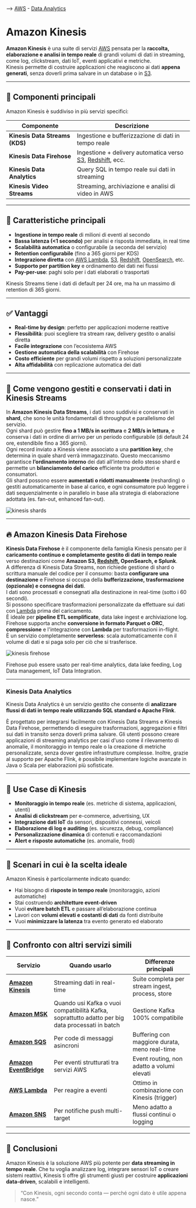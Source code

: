--> [AWS](AWS.md)  -  [Data Analytics](Intelligenza-artificiale-Machine-Learning-e-Analytics.md)
# Amazon Kinesis

**Amazon Kinesis** è una suite di servizi [AWS](AWS.md) pensata per la **raccolta, elaborazione e analisi in tempo reale** di grandi volumi di dati in streaming, come log, clickstream, dati IoT, eventi applicativi e metriche.  
Kinesis permette di costruire applicazioni che reagiscono ai dati **appena generati**, senza doverli prima salvare in un database o in [S3](Amazon-S3.md).

---

## 🧩 Componenti principali

Amazon Kinesis è suddiviso in più servizi specifici:

| Componente                     | Descrizione                                               |
| ------------------------------ | --------------------------------------------------------- |
| **Kinesis Data Streams (KDS)** | Ingestione e bufferizzazione di dati in tempo reale       |
| **Kinesis Data Firehose**      | Ingestione + delivery automatica verso [S3](Amazon-S3.md), [Redshift](Amazon-Redshift-e-Redshift-Serverless.md), ecc. |
| **Kinesis Data Analytics**     | Query SQL in tempo reale sui dati in streaming            |
| **Kinesis Video Streams**      | Streaming, archiviazione e analisi di video in AWS        |

---

## 🌟 Caratteristiche principali

- **Ingestione in tempo reale** di milioni di eventi al secondo
- **Bassa latenza (<1 secondo)** per analisi e risposta immediata, in real time
- **Scalabilità automatica** o configurabile (a seconda del servizio)
- **Retention configurabile** (fino a 365 giorni per KDS)
- **Integrazione diretta** con [AWS Lambda](AWS-Lambda.md), [S3](Amazon-S3.md), [Redshift](Amazon-Redshift-e-Redshift-Serverless.md), [OpenSearch](Amazon-OpenSearch.md), etc.
- **Supporto per partition key** e ordinamento dei dati nei flussi
- **Pay-per-use**: paghi solo per i dati elaborati o trasportati

Kinesis Streams tiene i dati di default per 24 ore, ma ha un massimo di retention di 365 giorni.

---

## ✅ Vantaggi

- **Real-time by design**: perfetto per applicazioni moderne reattive
- **Flessibilità**: puoi scegliere tra stream raw, delivery gestito o analisi diretta
- **Facile integrazione** con l’ecosistema AWS
- **Gestione automatica della scalabilità** con Firehose
- **Costo efficiente** per grandi volumi rispetto a soluzioni personalizzate
- **Alta affidabilità** con replicazione automatica dei dati

---

## 🧱 Come vengono gestiti e conservati i dati in Kinesis Streams

In **Amazon Kinesis Data Streams**, i dati sono suddivisi e conservati in **shard**, che sono le unità fondamentali di throughput e parallelismo del servizio.  
Ogni shard può gestire **fino a 1 MB/s in scrittura** e **2 MB/s in lettura**, e conserva i dati in ordine di arrivo per un periodo configurabile (di default 24 ore, estendibile fino a 365 giorni).  
Ogni record inviato a Kinesis viene associato a una **partition key**, che determina in quale shard verrà immagazzinato. Questo meccanismo garantisce **l’ordinamento interno** dei dati all’interno dello stesso shard e permette un **bilanciamento del carico** efficiente tra produttori e consumatori.  
Gli shard possono essere **aumentati o ridotti manualmente** (resharding) o gestiti automaticamente in base al carico, e ogni consumatore può leggere i dati sequenzialmente o in parallelo in base alla strategia di elaborazione adottata (es. fan-out, enhanced fan-out).

![kinesis shards](kinesis-streams.png)

---

## 🔥 Amazon Kinesis Data Firehose

**Kinesis Data Firehose** è il componente della famiglia Kinesis pensato per il **caricamento continuo e completamente gestito di dati in tempo reale** verso destinazioni come **Amazon S3, [Redshift](Amazon-Redshift-e-Redshift-Serverless.md), OpenSearch, e Splunk**.  
A differenza di Kinesis Data Streams, non richiede gestione di shard o scrittura manuale del codice per il consumo: basta **configurare una destinazione** e Firehose si occupa della **bufferizzazione, trasformazione (opzionale) e consegna dei dati**.  
I dati sono processati e consegnati alla destinazione in real-time (sotto i 60 secondi).  
Si possono specificare trasformazioni personalizzate da effettuare sui dati con [Lambda](AWS-Lambda.md) prima del caricamento.  
È ideale per **pipeline ETL semplificate**, data lake ingest e archiviazione log.  
Firehose supporta anche **conversione in formato Parquet o ORC**, **compressione** e l'integrazione con **Lambda** per trasformazioni in-flight.  
È un servizio completamente **serverless**: scala automaticamente con il volume di dati e si paga solo per ciò che si trasferisce.

![kinesis firehose](kinesis-firehouse.png)

Firehose può essere usato per real-time analytics, data lake feeding, Log Data management, IoT Data Integration.

---
### Kinesis Data Analytics

Kinesis Data Analytics è un servizio gestito che consente di **analizzare flussi di dati in tempo reale utilizzando SQL standard o Apache Flink**. 

È progettato per integrarsi facilmente con Kinesis Data Streams e Kinesis Data Firehose, permettendo di eseguire trasformazioni, aggregazioni e filtri sui dati in transito senza doverli prima salvare. Gli utenti possono creare applicazioni di streaming analytics per casi d'uso come il rilevamento di anomalie, il monitoraggio in tempo reale o la creazione di metriche personalizzate, senza dover gestire infrastrutture complesse. 
Inoltre, grazie al supporto per Apache Flink, è possibile implementare logiche avanzate in Java o Scala per elaborazioni più sofisticate.


---

## 🚀 Use Case di Kinesis

- **Monitoraggio in tempo reale** (es. metriche di sistema, applicazioni, utenti)
- **Analisi di clickstream** per e-commerce, advertising, UX
- **Integrazione dati IoT** da sensori, dispositivi connessi, veicoli
- **Elaborazione di log e auditing** (es. sicurezza, debug, compliance)
- **Personalizzazione dinamica** di contenuti e raccomandazioni
- **Alert e risposte automatiche** (es. anomalie, frodi)

---

## 🧠 Scenari in cui è la scelta ideale

Amazon Kinesis è particolarmente indicato quando:

- Hai bisogno di **risposte in tempo reale** (monitoraggio, azioni automatiche)
- Stai costruendo **architetture event-driven**
- Vuoi **evitare batch ETL** e passare all’elaborazione continua
- Lavori con **volumi elevati e costanti di dati** da fonti distribuite
- Vuoi **minimizzare la latenza** tra evento generato ed elaborato

---

## 🔄 Confronto con altri servizi simili

| Servizio               | Quando usarlo                                | Differenze principali                            |
|------------------------|---------------------------------------------|-------------------------------------------------|
| **[Amazon Kinesis](Amazon-Kinesis.md)**      | Streaming dati in real-time                   | Suite completa per stream ingest, process, store |
| **[Amazon MSK](Amazon-MSK.md)**              | Quando usi Kafka o vuoi compatibilità Kafka, soprattutto adatto per big data processati in batch  | Gestione Kafka 100% compatibile                   |
| **[Amazon SQS](Amazon-SQS.md)**              | Per code di messaggi asincroni                | Buffering con maggiore durata, meno real-time     |
| **[Amazon EventBridge](Amazon-EventBridge.md)** | Per eventi strutturati tra servizi AWS        | Event routing, non adatto a volumi elevati        |
| **[AWS Lambda](AWS-Lambda.md)**               | Per reagire a eventi                         | Ottimo in combinazione con Kinesis (trigger)      |
| **[Amazon SNS](Amazon-SNS.md)**               | Per notifiche push multi-target              | Meno adatto a flussi continui o logging           |

---

## 📌 Conclusioni

Amazon Kinesis è la soluzione AWS più potente per **data streaming in tempo reale**. Che tu voglia analizzare log, integrare sensori IoT o creare sistemi reattivi, Kinesis ti offre gli strumenti giusti per costruire **applicazioni data-driven**, scalabili e intelligenti.

> “Con Kinesis, ogni secondo conta — perché ogni dato è utile appena nasce.”
